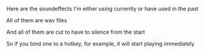 Here are the soundeffects I'm either using currently or have used in the past

All of them are wav files

And all of them are cut to have to silence from the start

So if you bind one to a hotkey, for example, it will start playing immediately
